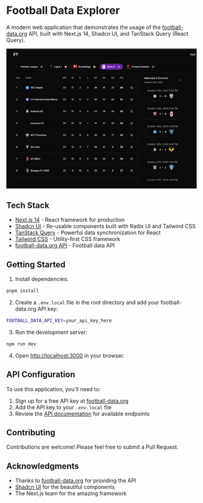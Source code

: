 # Football Data Explorer

A modern web application that demonstrates the usage of the [football-data.org](https://www.football-data.org/) API, built with Next.js 14, Shadcn UI, and TanStack Query (React Query).

![App Screenshot](./app.png)


## Tech Stack

- [Next.js 14](https://nextjs.org/) - React framework for production
- [Shadcn UI](https://ui.shadcn.com/) - Re-usable components built with Radix UI and Tailwind CSS
- [TanStack Query](https://tanstack.com/query/latest) - Powerful data synchronization for React
- [Tailwind CSS](https://tailwindcss.com/) - Utility-first CSS framework
- [football-data.org API](https://www.football-data.org/) - Football data API

## Getting Started


1. Install dependencies:
```bash
pnpm install
```

2. Create a `.env.local` file in the root directory and add your football-data.org API key:
```bash
FOOTBALL_DATA_API_KEY=your_api_key_here
```

3. Run the development server:
```bash
npm run dev
```

4. Open [http://localhost:3000](http://localhost:3000) in your browser.

## API Configuration

To use this application, you'll need to:
1. Sign up for a free API key at [football-data.org](https://www.football-data.org/)
2. Add the API key to your `.env.local` file
3. Review the [API documentation](https://www.football-data.org/documentation/quickstart) for available endpoints

## Contributing

Contributions are welcome! Please feel free to submit a Pull Request.


## Acknowledgments

- Thanks to [football-data.org](https://www.football-data.org/) for providing the API
- [Shadcn UI](https://ui.shadcn.com/) for the beautiful components
- The Next.js team for the amazing framework
